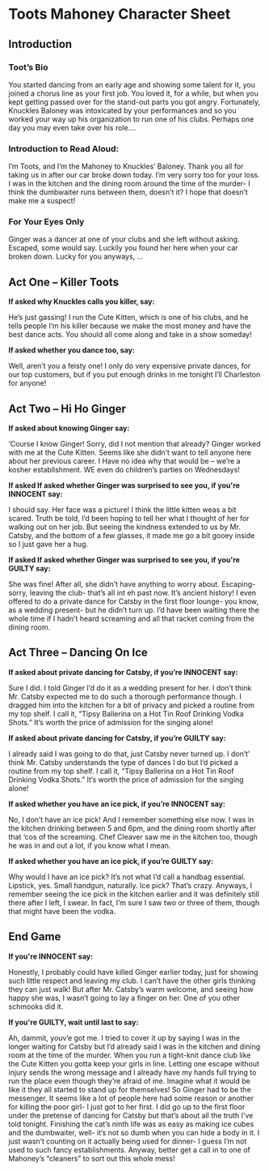 <h1> Toots Mahoney Character Sheet </h1>

<h2> Introduction </h2>

<h3> Toot’s Bio </h3>

<p> You started dancing from an early age and showing some talent for it, you joined a chorus line as your first job. You loved it, for a while, but when you kept getting passed over for the stand-out parts you got angry. Fortunately, Knuckles Baloney was intoxicated by your performances and so you worked your way up his organization to run one of his clubs. Perhaps one day you may even take over his role….  </p>

<h3> Introduction to Read Aloud: </h3>

<p> I’m Toots, and I’m the Mahoney to Knuckles’ Baloney. Thank you all for taking us in after our car broke down today. I’m very sorry too for your loss. I was in the kitchen and the dining room around the time of the murder- I think the dumbwaiter runs between them, doesn’t it? I hope that doesn’t make me a suspect! </p>

<h3> For Your Eyes Only </h3>

<p> Ginger was a dancer at one of your clubs and she left without asking. Escaped, some would say. Luckily you found her here when your car broken down. Lucky for you anyways, … </p>


<h2> Act One – Killer Toots </h2>

__If asked why Knuckles calls you killer, say:__

<p> He’s just gassing! I run the Cute Kitten, which is one of his clubs, and he tells people I’m his killer because we make the most money and have the best dance acts. You should all come along and take in a show someday! </p>
  
__If asked whether you dance too, say:__

<p>Well, aren’t you a feisty one! I only do very expensive private dances, for our top customers, but if you put enough drinks in me tonight I’ll Charleston for anyone! </p>

<h2> Act Two – Hi Ho Ginger </h2>

__If asked about knowing Ginger say:__

<p> ‘Course I know Ginger! Sorry, did I not mention that already? Ginger worked with me at the Cute Kitten. Seems like she didn’t want to tell anyone here about her previous career. I Have no idea why that would be – we’re a kosher establishment. WE even do children’s parties on Wednesdays!  </p>
  
__If asked If asked whether Ginger was surprised to see you, if you're INNOCENT say:__

<p> I should say. Her face was a picture! I think the little kitten weas a bit scared. Truth be told, I’d been hoping to tell her what I thought of her for walking out on her job. But seeing the kindness extended to us by Mr. Catsby, and the bottom of a few glasses, it made me go a bit gooey inside so I just gave her a hug.  </p>

__If asked If asked whether Ginger was surprised to see you, if you're GUILTY say:__

<p> She was fine! After all, she didn’t have anything to worry about. Escaping- sorry, leaving the club- that’s all int eh past now. It’s ancient history! I even offered to do a private dance for Catsby in the first floor lounge- you know, as a wedding present- but he didn’t turn up. I’d have been waiting there the whole time if I hadn’t heard screaming and all that racket coming from the dining room. </p>

<h2> Act Three – Dancing On Ice </h2>

__If asked about private dancing for Catsby, if you’re INNOCENT say:__

<p> Sure I did. I told Ginger I’d do it as a wedding present for her. I don’t think Mr. Catsby expected me to do such a thorough performance though. I dragged him into the kitchen for a bit of privacy and picked a routine from my top shelf. I call it, “Tipsy Ballerina on a Hot Tin Roof Drinking Vodka Shots.” It’s worth the price of admission for the singing alone! </p>
  
__If asked about private dancing for Catsby, if you’re GUILTY say:__

<p>I already said I was going to do that, just Catsby never turned up. I don’t’ think Mr. Catsby understands the type of dances I do but I’d picked a routine from my top shelf. I call it, “Tipsy Ballerina on a Hot Tin Roof Drinking Vodka Shots.” It’s worth the price of admission for the singing alone! </p>

__If asked whether you have an ice pick, if you’re INNOCENT say:__

<p>No, I don’t have an ice pick! And I remember something else now. I was in the kitchen drinking between 5 and 6pm, and the dining room shortly after that ‘cos of the screaming. Chef Cleaver saw me in the kitchen too, though he was in and out a lot, if you know what I mean.  </p>

__If asked whether you have an ice pick, if you’re GUILTY say:__

<p> Why would I have an ice pick? It’s not what I’d call a handbag essential. Lipstick, yes. Small handgun, naturally. Ice pick? That’s crazy. Anyways, I remember seeing the ice pick in the kitchen earlier and it was definitely still there after I left, I swear. In fact, I’m sure I saw two or three of them, though that might have been the vodka. </p>

<h2> End Game </h2>

__If you're INNOCENT say:__

<p> Honestly, I probably could have killed Ginger earlier today, just for showing such little respect and leaving my club. I can’t have the other girls thinking they can just walk! But after Mr. Catsby’s warm welcome, and seeing how happy she was, I wasn’t going to lay a finger on her. One of you other schmooks did it. </p>

__If you're GUILTY, wait until last to say:__

<p> Ah, dammit, youv’e got me. I tried to cover it up by saying I was in the longer waiting for Catsby but I’d already said I was in the kitchen and dining room at the time of the murder. When you run a tight-knit dance club like the Cute Kitten you gotta keep your girls in line. Letting one escape without injury sends the wrong message and I already have my hands full trying to run the place even though they’re afraid of me. Imagine what it would be like it they all started to stand up for themselves! So Ginger had to be the messenger. It seems like a lot of people here had some reason or another for killing the poor girl- I just got to her first. I did go up to the first floor under the pretense of dancing for Catsby but that’s about all the truth I’ve told tonight. Finishing the cat’s ninth life was as easy as making ice cubes and the dumbwaiter, well- it’s not so dumb when you can hide a body in it. I just wasn’t counting on it actually being used for dinner- I guess I’m not used to such fancy establishments. Anyway, better get a call in to one of Mahoney’s “cleaners” to sort out this whole mess! </p>

